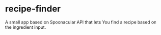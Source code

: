 ﻿# recipe-finder

A small app based on Spoonacular API that lets You find a recipe based on the ingredient input.
